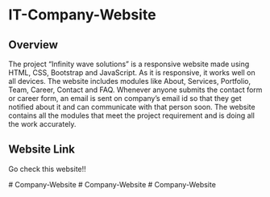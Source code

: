 # IT-Company-Website

## Overview

The project “Infinity wave solutions” is a responsive website made using HTML, CSS, Bootstrap and JavaScript. As it is responsive, it works well on all devices. The website includes modules like About, Services, Portfolio, Team, Career, Contact and FAQ. Whenever anyone submits the contact form or career form, an email is sent on company’s email id so that they get notified about it and can communicate with that person soon. The website contains all the modules that meet the project requirement and is doing all the work accurately.

## Website Link

Go check this website!!


#   C o m p a n y - W e b s i t e  
 #   C o m p a n y - W e b s i t e  
 #   C o m p a n y - W e b s i t e  
 